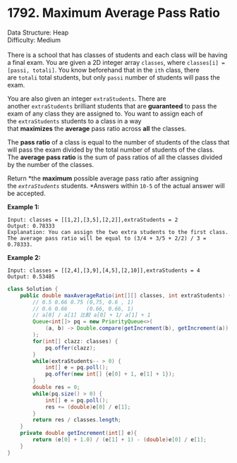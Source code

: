 # 1792. Maximum Average Pass Ratio  

  Data Structure: Heap </br> Difficulty: Medium </br> </br>There is a school that has classes of students and each class will be having a final exam. You are given a 2D integer array `classes`, where `classes[i] = [passi, totali]`. You know beforehand that in the `ith` class, there are `totali` total students, but only `passi` number of students will pass the exam.

You are also given an integer `extraStudents`. There are another `extraStudents` brilliant students that are **guaranteed** to pass the exam of any class they are assigned to. You want to assign each of the `extraStudents` students to a class in a way that **maximizes** the **average** pass ratio across **all** the classes.

The **pass ratio** of a class is equal to the number of students of the class that will pass the exam divided by the total number of students of the class. The **average pass ratio** is the sum of pass ratios of all the classes divided by the number of the classes.

Return *the ****maximum**** possible average pass ratio after assigning the *`extraStudents`* students. *Answers within `10-5` of the actual answer will be accepted.

**Example 1:**

```plain text
Input: classes = [[1,2],[3,5],[2,2]],extraStudents = 2
Output: 0.78333
Explanation: You can assign the two extra students to the first class. The average pass ratio will be equal to (3/4 + 3/5 + 2/2) / 3 = 0.78333.
```

**Example 2:**

```plain text
Input: classes = [[2,4],[3,9],[4,5],[2,10]],extraStudents = 4
Output: 0.53485
```

```java
class Solution {
    public double maxAverageRatio(int[][] classes, int extraStudents) {
        // 0.5 0.66 0.75 (0,75, 0.6 , 1)
        // 0.6 0.66      (0.66, 0.66, 1)
        // a[0] / a[1] 比較 a[0] + 1/ a[1] + 1
        Queue<int[]> pq = new PriorityQueue<>(
            (a, b) -> Double.compare(getIncrement(b), getIncrement(a))
        ); 
        for(int[] clazz: classes) {
            pq.offer(clazz);
        }
        while(extraStudents-- > 0) {
            int[] e = pq.poll();
            pq.offer(new int[] {e[0] + 1, e[1] + 1});
        }
        double res = 0;
        while(pq.size() > 0) {
            int[] e = pq.poll();
            res += (double)e[0] / e[1];
        }
        return res / classes.length;
    }
    private double getIncrement(int[] e){
        return (e[0] + 1.0) / (e[1] + 1) - (double)e[0] / e[1];
    }
}
```


